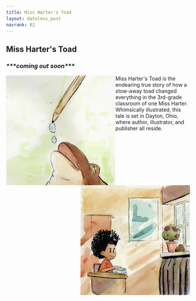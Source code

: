 ```yaml
---
title: Miss Harter's Toad
layout: dateless_post
navrank: 02
---
```


<h2>Miss Harter's Toad</h2>
<h3><i>***coming out soon***</i></h3>

<img style="float: left;" alt="Toad drinking water droplets" src="/images/frog-water-droo2-50percent.jpg" width="300px"/>

Miss Harter's Toad is the endearing true story of how a stow-away toad changed everything in the 3rd-grade classroom of one Miss Harter.  Whimsically illustrated, this tale is set in Dayton, Ohio, where author, illustrator, and publisher all reside. 

<img style="float: right;" alt="Boy looking at  Toad" src="/images/willlooiknasd-50percent.jpg" width="300px"/>